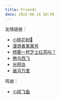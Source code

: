 ```yaml
---
title: Friends
date: 2022-08-14 10:59
---
```


友情链接：
- [小桃花树🌸](https://strawberryxuan.icu)
- [漫游者某某号](https://notion-next-six-henna.vercel.app)
- [想要一杯芝士红茶吗？](https://sunnkynews.icu)
- [倦鸟西飞](https://nisedenkibran.club)
- [光明岛](https://mokuyo.uk)
- [昼河万里](https://tothemoonriver.icu)

鸣谢：
- [小球飞鱼](https://mantyke.icu)
